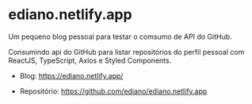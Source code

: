# ediano.netlify.app
Um pequeno blog pessoal para testar o comsumo de API do GitHub.

Consumindo api do GitHub para listar repositórios do perfil pessoal com ReactJS, TypeScript, Axios e Styled Components.

* Blog: https://ediano.netlify.app/

* Repositório:  https://github.com/ediano/ediano.netlify.app